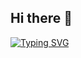 ## Hi there 👋

<a href="https://git.io/typing-svg"><img src="https://readme-typing-svg.demolab.com?font=Bytesized&size=40&pause=1000&width=435&lines=Hello%2C+There!+;This+is+Dhanush+Hebbar;Welcome+to+my+Github+Page!" alt="Typing SVG" /></a>
<!--
**ErascusPlatypus/ErascusPlatypus** is a ✨ _special_ ✨ repository because its `README.md` (this file) appears on your GitHub profile.

Here are some ideas to get you started:

- 🔭 I’m currently working on ...
- 🌱 I’m currently learning ...
- 👯 I’m looking to collaborate on ...
- 🤔 I’m looking for help with ...
- 💬 Ask me about ...
- 📫 How to reach me: ...
- 😄 Pronouns: ...
- ⚡ Fun fact: ...
-->
